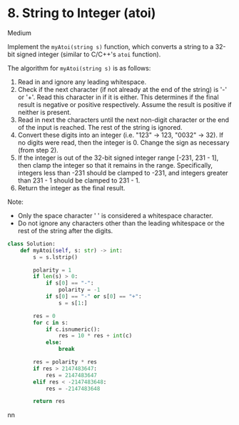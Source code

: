 # 8. String to Integer (atoi)

Medium

Implement the `myAtoi(string s)` function, which converts a string to a 32-bit signed integer (similar to C/C++'s `atoi` function).

The algorithm for `myAtoi(string s)` is as follows:

1. Read in and ignore any leading whitespace.
2. Check if the next character (if not already at the end of the string) is '-' or '+'. Read this character in if it is either. This determines if the final result is negative or positive respectively. Assume the result is positive if neither is present.
3. Read in next the characters until the next non-digit character or the end of the input is reached. The rest of the string is ignored.
4. Convert these digits into an integer (i.e. "123" -> 123, "0032" -> 32). If no digits were read, then the integer is 0. Change the sign as necessary (from
step 2).
5. If the integer is out of the 32-bit signed integer range [-231, 231 - 1], then clamp the integer so that it remains in the range. Specifically, integers less than -231 should be clamped to -231, and integers greater than 231 - 1 should be clamped to 231 - 1.
6. Return the integer as the final result.

Note:

* Only the space character ' ' is considered a whitespace character.
* Do not ignore any characters other than the leading whitespace or the rest of the string after the digits.

```python
class Solution:
    def myAtoi(self, s: str) -> int:
        s = s.lstrip()

        polarity = 1
        if len(s) > 0:
            if s[0] == "-":
                polarity = -1
            if s[0] == "-" or s[0] == "+":
                s = s[1:]

        res = 0
        for c in s:
            if c.isnumeric():
                res = 10 * res + int(c)
            else:
                break

        res = polarity * res
        if res > 2147483647:
            res = 2147483647
        elif res < -2147483648:
            res = -2147483648

        return res
```
nn
